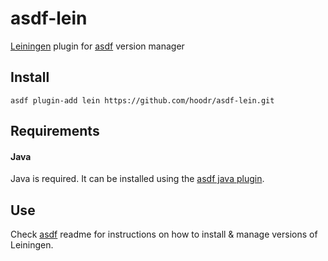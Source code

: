 # asdf-lein

[Leiningen](https://leiningen.org/) plugin for [asdf](https://github.com/asdf-vm/asdf) version manager

## Install

```shell
asdf plugin-add lein https://github.com/hoodr/asdf-lein.git
```

## Requirements

#### Java

Java is required. It can be installed using the [asdf java
plugin](https://github.com/halcyon/asdf-java).

## Use

Check [asdf](https://github.com/asdf-vm/asdf) readme for instructions on how to install & manage versions of Leiningen.
